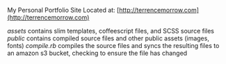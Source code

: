 My Personal Portfolio Site
Located at: [http://terrencemorrow.com](http://terrencemorrow.com)

*assets* contains slim templates, coffeescript files, and SCSS source files
*public* contains compiled source files and other public assets (images, fonts)
*compile.rb* compiles the source files and syncs the resulting files to an amazon s3 bucket, checking to ensure the file has changed

